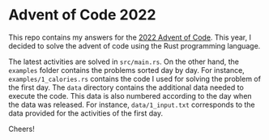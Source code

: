 # Advent of Code 2022

This repo contains my answers for the [2022 Advent of Code](https://adventofcode.com/2022).
This year, I decided to solve the advent of code using the Rust programming language.

The latest activities are solved in `src/main.rs`.
On the other hand, the `examples` folder contains the problems sorted day by day.
For instance, `examples/1_calories.rs` contains the code I used for solving the problem of the first day.
The `data` directory contains the additional data needed to execute the code.
This data is also numbered according to the day when the data was released.
For instance, `data/1_input.txt` corresponds to the data provided for the activities of the first day.

Cheers!
